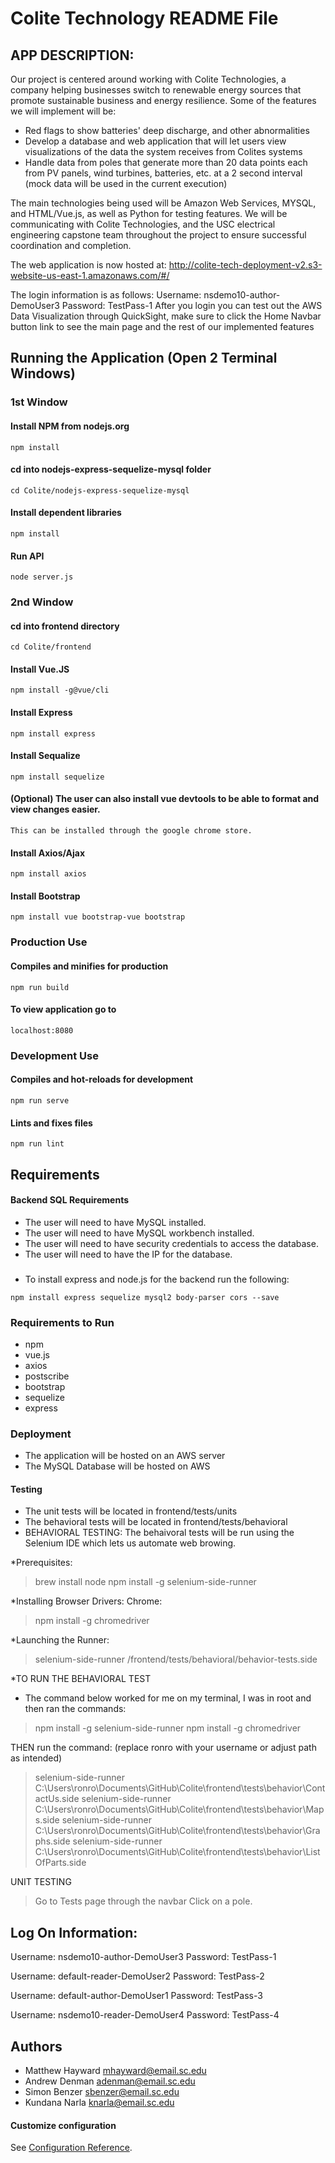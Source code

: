 # Colite Technology README File

## APP DESCRIPTION:
Our project is centered around working with Colite Technologies, a company helping businesses switch to renewable energy sources that promote sustainable business and energy resilience. Some of the features we will implement will be:

- Red flags to show batteries' deep discharge, and other abnormalities
- Develop a database and web application that will let users view visualizations of the data the system receives from Colites systems
- Handle data from poles that generate more than 20 data points each from PV panels, wind turbines, batteries, etc. at a 2 second interval (mock data will be used in the current execution)

The main technologies being used will be Amazon Web Services, MYSQL, and HTML/Vue.js, as well as Python for testing features. We will be communicating with Colite Technologies, and the USC electrical engineering capstone team throughout the project to ensure successful coordination and completion.

The web application is now hosted at: http://colite-tech-deployment-v2.s3-website-us-east-1.amazonaws.com/#/

The login information is as follows:
Username: nsdemo10-author-DemoUser3
Password: TestPass-1
After you login you can test out the AWS Data Visualization through QuickSight, make sure to click the Home Navbar button link to see the main page and the rest of our implemented features

## Running the Application (Open 2 Terminal Windows)

### 1st Window

#### Install NPM from nodejs.org
```
npm install
```

#### cd into nodejs-express-sequelize-mysql folder
```
cd Colite/nodejs-express-sequelize-mysql
```
#### Install dependent libraries
```
npm install
```

#### Run API
```
node server.js
```

### 2nd Window

#### cd into frontend directory
```
cd Colite/frontend
```

#### Install Vue.JS
```
npm install -g@vue/cli
```
#### Install Express
```
npm install express
```

#### Install Sequalize
```
npm install sequelize
```

#### (Optional) The user can also install vue devtools to be able to format and view changes easier. 
```
This can be installed through the google chrome store. 
```

#### Install Axios/Ajax
```
npm install axios
```

#### Install Bootstrap
```
npm install vue bootstrap-vue bootstrap
```

### Production Use

#### Compiles and minifies for production
```
npm run build
```
#### To view application go to
```
localhost:8080
```
### Development Use

#### Compiles and hot-reloads for development
```
npm run serve
```

#### Lints and fixes files
```
npm run lint
```
## Requirements

#### Backend SQL Requirements
- The user will need to have MySQL installed.
- The user will need to have MySQL workbench installed.
- The user will need to have security credentials to access the database.
- The user will need to have the IP for the database.

###
- To install express and node.js for the backend run the following:
```
npm install express sequelize mysql2 body-parser cors --save
```

### Requirements to Run
- npm
- vue.js
- axios
- postscribe
- bootstrap
- sequelize
- express

### Deployment

- The application will be hosted on an AWS server
- The MySQL Database will be hosted on AWS


#### Testing

- The unit tests will be located in frontend/tests/units
- The behavioral tests will be located in frontend/tests/behavioral
- BEHAVIORAL TESTING:
The behaivoral tests will be run using the Selenium IDE which lets us automate web browing.

*Prerequisites:
> brew install node
> npm install -g selenium-side-runner

*Installing Browser Drivers:
Chrome:
> npm install -g chromedriver

*Launching the Runner:
> selenium-side-runner /frontend/tests/behavioral/behavior-tests.side

*TO RUN THE BEHAVIORAL TEST
- The command below worked for me on my terminal, I was in root and then ran the commands:
> npm install -g selenium-side-runner
> npm install -g chromedriver

THEN run the command: (replace ronro with your username or adjust path as intended)
>  selenium-side-runner C:\Users\ronro\Documents\GitHub\Colite\frontend\tests\behavior\ContactUs.side
>  selenium-side-runner C:\Users\ronro\Documents\GitHub\Colite\frontend\tests\behavior\Maps.side
>  selenium-side-runner C:\Users\ronro\Documents\GitHub\Colite\frontend\tests\behavior\Graphs.side
>  selenium-side-runner C:\Users\ronro\Documents\GitHub\Colite\frontend\tests\behavior\ListOfParts.side

UNIT TESTING
> Go to Tests page through the navbar
> Click on a pole.

## Log On Information:

Username: nsdemo10-author-DemoUser3
Password: TestPass-1

Username: default-reader-DemoUser2
Password: TestPass-2

Username: default-author-DemoUser1
Password: TestPass-3

Username: nsdemo10-reader-DemoUser4
Password: TestPass-4

## Authors

- Matthew Hayward mhayward@email.sc.edu
- Andrew Denman adenman@email.sc.edu
- Simon Benzer sbenzer@email.sc.edu
- Kundana Narla knarla@email.sc.edu

#### Customize configuration
See [Configuration Reference](https://cli.vuejs.org/config/).

